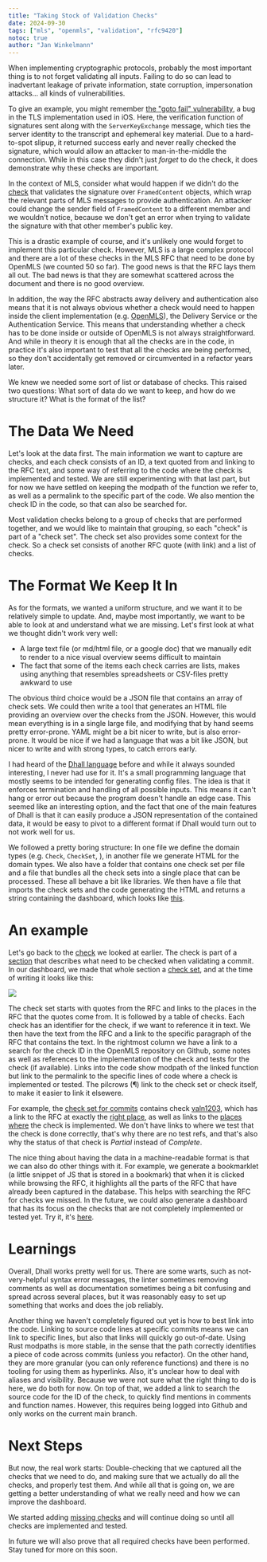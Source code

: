 ```yaml
---
title: "Taking Stock of Validation Checks"
date: 2024-09-30
tags: ["mls", "openmls", "validation", "rfc9420"]
notoc: true
author: "Jan Winkelmann"
---
```


When implementing cryptographic protocols, probably the most important thing is to not forget validating all inputs. Failing to do so can lead to inadvertant leakage of private information, state corruption, impersonation attacks... all kinds of vulnerabilities.

To give an example, you might remember [the "goto fail" vulnerability], a bug in the TLS implementation used in iOS. Here, the verification function of signatures sent along with the `ServerKeyExchange` message, which ties the server identity to the transcript and ephemeral key material. Due to a hard-to-spot slipup, it returned success early and never really checked the signature, which would allow an attacker to man-in-the-middle the connection. While in this case they didn't just _forget_ to do the check, it does demonstrate why these checks are important.

In the context of MLS, consider what would happen if we didn't do the [check][FramedContent Signature Validation Check RFC] that validates the signature over `FramedContent` objects, which wrap the relevant parts of MLS messages to provide authentication. An attacker could change the sender field of `FramedContent` to a different member and we wouldn't notice, because we don't get an error when trying to validate the signature with that other member's public key.

This is a drastic example of course, and it's unlikely one would forget to implement this particular check. However, MLS is a large complex protocol and there are a lot of these checks in the MLS RFC that need to be done by OpenMLS (we counted 50 so far). The good news is that the RFC lays them all out. The bad news is that they are somewhat scattered across the document and there is no good overview.

In addition, the way the RFC abstracts away delivery and authentication also means that it is not always obvious whether a check would need to happen inside the client implementation (e.g. [OpenMLS]), the Delivery Service or the Authentication Service. This means that understanding whether a check has to be done inside or outside of OpenMLS is not always straightforward. And while in theory it is enough that all the checks are in the code, in practice it's also important to test that all the checks are being performed, so they don't accidentally get removed or circumvented in a refactor years later.

We knew we needed some sort of list or database of checks. This raised two questions: What sort of data do we want to keep, and how do we structure it? What is the format of the list?

# The Data We Need

Let's look at the data first. The main information we want to capture are checks, and each check consists of an ID, a text quoted from and linking to the RFC text, and some way of referring to the code where the check is implemented and tested. We are still experimenting with that last part, but for now we have settled on keeping the modpath of the function we refer to, as well as a permalink to the specific part of the code. We also mention the check ID in the code, so that can also be searched for.

Most validation checks belong to a group of checks that are performed together, and we would like to maintain that grouping, so each "check" is part of a "check set". The check set also provides some context for the check. So a check set consists of another RFC quote (with link) and a list of checks.

# The Format We Keep It In

As for the formats, we wanted a uniform structure, and we want it to be relatively simple to update. And, maybe most importantly, we want to be able to look at and understand what we are missing. Let's first look at what we thought didn't work very well:

- A large text file (or md/html file, or a google doc) that we manually edit to render to a nice visual overview seems difficult to maintain
- The fact that some of the items each check carries are lists, makes using anything that resembles spreadsheets or CSV-files pretty awkward to use

The obvious third choice would be a JSON file that contains an array of check sets. We could then write a tool that generates an HTML file providing an overview over the checks from the JSON. However, this would mean everything is in a single large file, and modifying that by hand seems pretty error-prone. YAML might be a bit nicer to write, but is also error-prone. It would be nice if we had a language that was a bit like JSON, but nicer to write and with strong types, to catch errors early.

I had heard of the [Dhall language] before and while it always sounded interesting, I never had use for it. It's a small programming language that mostly seems to be intended for generating config files. The idea is that it enforces termination and handling of all possible inputs. This means it can't hang or error out because the program doesn't handle an edge case. This seemed like an interesting option, and the fact that one of the main features of Dhall is that it can easily produce a JSON representation of the contained data, it would be easy to pivot to a different format if Dhall would turn out to not work well for us.

We followed a pretty boring structure: In one file we define the domain types (e.g. `Check`, `CheckSet`, ), in another file we generate HTML for the domain types. We also have a folder that contains one check set per file and a file that bundles all the check sets into a single place that can be processed. These all behave a bit like libraries. We then have a file that imports the check sets and the code generating the HTML and returns a string containing the dashboard, which looks like [this](https://validation.openmls.tech).

# An example

Let's go back to the [check][FramedContent Signature Validation Check RFC] we looked at earlier. The check is part of a [section][Commit Validation Section RFC] that describes what need to be checked when validating a commit. In our dashboard, we made that whole section a [check set][Commit Validation Check Set Dashboard], and at the time of writing it looks like this:

![](https://md.cryspen.com/uploads/upload_76ae7721e9602891a60a302b0f2eaa63.png)

The check set starts with quotes from the RFC and links to the places in the RFC that the quotes come from. It is followed by a table of checks. Each check has an identifier for the check, if we want to reference it in text. We then have the text from the RFC and a link to the specific paragraph of the RFC that contains the text. In the rightmost column we have a link to a search for the check ID in the OpenMLS repository on Github, some notes as well as references to the implementation of the check and tests for the check (if available). Links into the code show modpath of the linked function but link to the permalink to the specific lines of code where a check is implemented or tested. The pilcrows (¶) link to the check set or check itself, to make it easier to link it elsewere.

For example, the [check set for commits][Commit Validation Check Set Dashboard] contains check [valn1203][FramedContent Signature Validation Check Dashboard], which has a link to the RFC at exactly the [right place][FramedContent Signature Validation Check RFC], as well as links to the [places][code link 1] [where][code link 2] the check is implemented. We don't have links to where we test that the check is done correctly, that's why there are no test refs, and that's also why the status of that check is _Partial_ instead of _Complete_.

The nice thing about having the data in a machine-readable format is that we can also do other things with it. For example, we generate a bookmarklet (a little snippet of JS that is stored in a bookmark) that when it is clicked while browsing the RFC, it highlights all the parts of the RFC that have already been captured in the database. This helps with searching the RFC for checks we missed. In the future, we could also generate a dashboard that has its focus on the checks that are not completely implemented or tested yet. Try it, it's [here](https://validation.openmls.tech/bookmarklet.html).

# Learnings

Overall, Dhall works pretty well for us. There are some warts, such as not-very-helpful syntax error messages, the linter sometimes removing comments as well as documentation sometimes being a bit confusing and spread across several places, but it was reasonably easy to set up something that works and does the job reliably.

Another thing we haven't completely figured out yet is how to best link into the code. Linking to source code lines at specific commits means we can link to specific lines, but also that links will quickly go out-of-date. Using Rust modpaths is more stable, in the sense that the path correctly identifies a piece of code across commits (unless you refactor). On the other hand, they are more granular (you can only reference functions) and there is no tooling for using them as hyperlinks. Also, it's unclear how to deal with aliases and visibility. Because we were not sure what the right thing to do is here, we do both for now. On top of that, we added a link to search the source code for the ID of the check, to quickly find mentions in comments and function names. However, this requires being logged into Github and only works on the current main branch.

# Next Steps

But now, the real work starts: Double-checking that we captured all the checks that we need to do, and making sure that we actually do all the checks, and properly test them. And while all that is going on, we are getting a better understanding of what we really need and how we can improve the dashboard.

We started adding [missing checks](https://github.com/openmls/openmls/pull/1655) and will continue doing so until all checks are implemented and tested.

In future we will also prove that all required checks have been performed. Stay tuned for more on this soon.

[the "goto fail" vulnerability]: https://www.imperialviolet.org/2014/02/22/applebug.html
[openmls]: https://github.com/openmls/openmls
[dhall language]: https://dhall-lang.org/

[Commit Validation Section RFC]: https://www.rfc-editor.org/rfc/rfc9420.html#section-12.4.2
[Commit Validation Check Set Dashboard]: https://validation.openmls.tech/#cs12
[FramedContent Signature Validation Check RFC]: https://www.rfc-editor.org/rfc/rfc9420.html#section-12.4.2-2.3
[FramedContent Signature Validation Check Dashboard]: https://validation.openmls.tech/#valn1203
[code link 1]: https://github.com/openmls/openmls/blob/5067034708f2332b0dfd8d7d28eb6618fd38f4c7/openmls/src/group/mls_group/processing.rs#L273-L274
[code link 2]: https://github.com/openmls/openmls/blob/5067034708f2332b0dfd8d7d28eb6618fd38f4c7/openmls/src/group/public_group/process.rs#L203-L204
